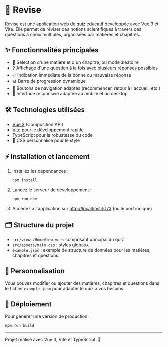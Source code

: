 # 🚀 Revise

Revise est une application web de quiz éducatif développée avec Vue 3 et Vite. Elle permet de réviser des notions scientifiques à travers des questions à choix multiples, organisées par matières et chapitres.

## ✨ Fonctionnalités principales

- 🎯 Sélection d'une matière et d'un chapitre, ou mode aléatoire
- ❓ Affichage d'une question à la fois avec plusieurs réponses possibles
- ✅ Indication immédiate de la bonne ou mauvaise réponse
- 📊 Barre de progression dynamique
- 🔄 Boutons de navigation adaptés (recommencer, retour à l'accueil, etc.)
- 📱 Interface responsive adaptée au mobile et au desktop

## 🛠️ Technologies utilisées

- [Vue 3](https://vuejs.org/) (Composition API)
- [Vite](https://vitejs.dev/) pour le développement rapide
- TypeScript pour la robustesse du code
- 🎨 CSS personnalisé pour le style

## ⚡ Installation et lancement

1. Installez les dépendances :
   ```sh
   npm install
   ```
2. Lancez le serveur de développement :
   ```sh
   npm run dev
   ```
3. Accédez à l'application sur [http://localhost:5173](http://localhost:5173) (ou le port indiqué)

## 🗂️ Structure du projet

- `src/views/HomeView.vue` : composant principal du quiz
- `src/assets/main.css` : styles globaux
- `example.json` : exemple de structure de données pour les matières, chapitres et questions

## 🧩 Personnalisation

Vous pouvez modifier ou ajouter des matières, chapitres et questions dans le fichier `example.json` pour adapter le quiz à vos besoins.

## 🚢 Déploiement

Pour générer une version de production:
```sh
npm run build
```

---

Projet réalisé avec Vue 3, Vite et TypeScript. 🦉

